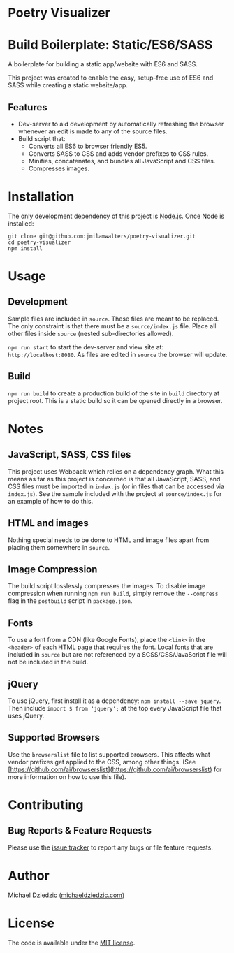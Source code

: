 # Poetry Visualizer

# Build Boilerplate: Static/ES6/SASS

A boilerplate for building a static app/website with ES6 and SASS.

This project was created to enable the easy, setup-free use of ES6 and SASS while creating a static website/app.

## Features

- Dev-server to aid development by automatically refreshing the browser whenever an edit is made to any of the source files.
- Build script that:
  - Converts all ES6 to browser friendly ES5.
  - Converts SASS to CSS and adds vendor prefixes to CSS rules.
  - Minifies, concatenates, and bundles all JavaScript and CSS files.
  - Compresses images.

# Installation

The only development dependency of this project is [Node.js](https://nodejs.org). Once Node is installed:

```
git clone git@github.com:jmilamwalters/poetry-visualizer.git
cd poetry-visualizer
npm install
```

# Usage

## Development

Sample files are included in `source`. These files are meant to be replaced. The only constraint is that there must be a `source/index.js` file. Place all other files  inside `source` (nested sub-directories allowed).

`npm run start` to start the dev-server and view site at: `http://localhost:8080`. As files are edited in `source` the browser will update.

## Build

`npm run build` to create a production build of the site in `build` directory at project root. This is a static build so it can be opened directly in a browser.

# Notes

## JavaScript, SASS, CSS files

This project uses Webpack which relies on a dependency graph. What this means as far as this project is concerned is that all JavaScript, SASS, and CSS files must be imported in `index.js` (or in files that can be accessed via `index.js`). See the sample included with the project at `source/index.js` for an example of how to do this.

## HTML and images

Nothing special needs to be done to HTML and image files apart from placing them somewhere in `source`.

## Image Compression

The build script losslessly compresses the images. To disable image compression when running `npm run build`, simply remove the `--compress` flag in the `postbuild` script in `package.json`.

## Fonts
To use a font from a CDN (like Google Fonts), place the `<link>` in the `<header>` of each HTML page that requires the font. Local fonts that are included in `source` but are not referenced by a SCSS/CSS/JavaScript file will not be included in the build.

## jQuery
To use jQuery, first install it as a dependency: `npm install --save jquery`. Then include `import $ from 'jquery';` at the top every JavaScript file that uses jQuery.

## Supported Browsers

Use the `browserslist` file to list supported browsers. This affects what vendor prefixes get applied to the CSS, among other things. (See [https://github.com/ai/browserslist](https://github.com/ai/browserslist) for more information on how to use this file).

# Contributing

## Bug Reports & Feature Requests

Please use the [issue tracker](https://github.com/mdziedzic/build-boilerplate-static-es6-sass/issues) to report any bugs or file feature requests.

# Author

Michael Dziedzic ([michaeldziedzic.com](http://michaeldziedzic.com))

# License

The code is available under the [MIT license](LICENSE.txt).
